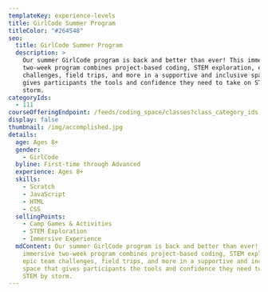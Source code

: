 ```yaml
---
templateKey: experience-levels
title: GirlCode Summer Program
titleColor: "#264548"
seo:
  title: GirlCode Summer Program
  description: >
    Our summer GirlCode program is back and better than ever! This immersive
    two-week program combines project-based coding, STEM exploration, epic team
    challenges, field trips, and more in a supportive and inclusive space that
    gives participants the tools and confidence they need to take on STEM by
    storm.
categoryIds:
  - 111
courseOfferingEndpoint: /feeds/coding_space/classes?class_category_ids[]=111
display: false
thumbnail: /img/accomplished.jpg
details:
  age: Ages 8+
  gender:
    - GirlCode
  byline: First-time through Advanced
  experience: Ages 8+
  skills:
    - Scratch
    - JavaScript
    - HTML
    - CSS
  sellingPoints:
    - Camp Games & Activities
    - STEM Exploration
    - Immersive Experience
  mdContent: Our summer GirlCode program is back and better than ever! This
    immersive two-week program combines project-based coding, STEM exploration,
    epic team challenges, field trips, and more in a supportive and inclusive
    space that gives participants the tools and confidence they need to take on
    STEM by storm.
---
```

